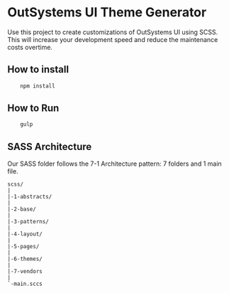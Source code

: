 # OutSystems UI Theme Generator

Use this project to create customizations of OutSystems UI using SCSS.
This will increase your development speed and reduce the maintenance costs overtime.

## How to install

```bash
    npm install
```

## How to Run

```bash
    gulp
```

## SASS Architecture

Our SASS folder follows the 7-1 Architecture pattern: 7 folders and 1 main file.

    scss/
    |
    |-1-abstracts/
    |
    |-2-base/
    |
    |-3-patterns/
    |
    |-4-layout/
    |
    |-5-pages/
    |
    |-6-themes/
    |
    |-7-vendors
    |
    `-main.sccs
